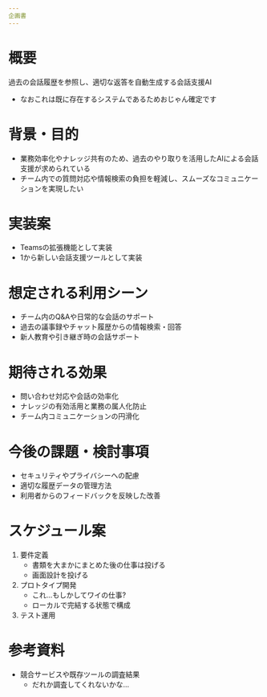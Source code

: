 ```yaml
---
企画書
---
```


# 概要
過去の会話履歴を参照し、適切な返答を自動生成する会話支援AI

- なおこれは既に存在するシステムであるためおじゃん確定です

# 背景・目的
- 業務効率化やナレッジ共有のため、過去のやり取りを活用したAIによる会話支援が求められている
- チーム内での質問対応や情報検索の負担を軽減し、スムーズなコミュニケーションを実現したい

# 実装案
- Teamsの拡張機能として実装
- 1から新しい会話支援ツールとして実装

# 想定される利用シーン
- チーム内のQ&Aや日常的な会話のサポート
- 過去の議事録やチャット履歴からの情報検索・回答
- 新人教育や引き継ぎ時の会話サポート

# 期待される効果
- 問い合わせ対応や会話の効率化
- ナレッジの有効活用と業務の属人化防止
- チーム内コミュニケーションの円滑化

# 今後の課題・検討事項
- セキュリティやプライバシーへの配慮
- 適切な履歴データの管理方法
- 利用者からのフィードバックを反映した改善

# スケジュール案
1. 要件定義
    - 書類を大まかにまとめた後の仕事は投げる
    - 画面設計を投げる
2. プロトタイプ開発
    - これ…もしかしてワイの仕事?
    - ローカルで完結する状態で構成
3. テスト運用

# 参考資料
- 競合サービスや既存ツールの調査結果
    - だれか調査してくれないかな…